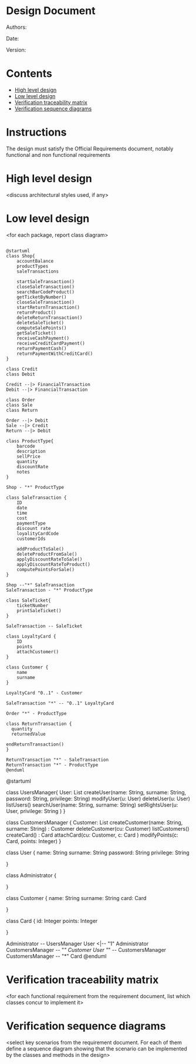 # Design Document 


Authors: 

Date:

Version:


# Contents

- [High level design](#package-diagram)
- [Low level design](#class-diagram)
- [Verification traceability matrix](#verification-traceability-matrix)
- [Verification sequence diagrams](#verification-sequence-diagrams)

# Instructions

The design must satisfy the Official Requirements document, notably functional and non functional requirements

# High level design 

<discuss architectural styles used, if any>
<report package diagram>






# Low level design

<for each package, report class diagram>


```plantuml

@startuml
class Shop{
    accountBalance
    productTypes
    saleTransactions

    startSaleTransaction()
    closeSaleTransaction()
    searchBarCodeProduct()
    getTicketByNumber()
    closeSaleTransaction()
    startReturnTransaction()
    returnProduct()
    deleteReturnTransaction()
    deleteSaleTicket()
	computeSalePoints()
    getSaleTicket()
    receiveCashPayment()
    receiveCreditCardPayment()
    returnPaymentCash()
    returnPaymentWithCreditCard()
}

class Credit 
class Debit

Credit --|> FinancialTransaction
Debit --|> FinancialTransaction

class Order
class Sale
class Return

Order --|> Debit
Sale --|> Credit
Return --|> Debit

class ProductType{
    barcode
    description
    sellPrice
    quantity
    discountRate
    notes
}

Shop - "*" ProductType

class SaleTransaction {
    ID 
    date
    time
    cost
    paymentType
    discount rate
    loyalityCardCode
    customerIds

    addProductToSale()
    deleteProductFromSale()
    applyDiscountRateToSale()
    applyDiscountRateToProduct() 
    computePointsForSale()
}

Shop --"*" SaleTransaction
SaleTransaction - "*" ProductType

class SaleTicket{
    ticketNumber
    printSaleTicket()
}

SaleTransaction -- SaleTicket

class LoyaltyCard {
    ID
    points
    attachCustomer()
}

class Customer {
    name
    surname
}

LoyaltyCard "0..1" - Customer

SaleTransaction "*" -- "0..1" LoyaltyCard

Order "*" - ProductType

class ReturnTransaction {
  quantity
  returnedValue

endReturnTransaction()
}

ReturnTransaction "*" - SaleTransaction
ReturnTransaction "*" - ProductType
@enduml

```
@startuml

class UsersManager{
    User: List
    createUser(name: String, surname: String, password: String, privilege: String)
    modifyUser(u: User)
    deleteUser(u: User)
    listUsers()
    searchUser(name: String, surname: String)
    setRightsUser(u: User, privilege: String )
}

class CustomersManager {
    Customer: List
    createCustomer(name: String, surname: String) : Customer
    deleteCustomer(cu: Customer)
    listCustomers()
    createCard() : Card
    attachCard(cu: Customer, c: Card )
    modifyPoints(c: Card, points: Integer)
}


class User {
  name: String
  surname: String
  password: String
  privilege: String
  


}

class Administrator {
    
    
}

class Customer {
    name: String
    surname: String
    card: Card
   
    
    
}

class Card {
    id: Integer
    points: Integer
 
}

Administrator -- UsersManager
User <|-- "1" Administrator
CustomersManager -- "*" Customer
User "*" -- CustomersManager
CustomersManager -- "*" Card
@enduml

# Verification traceability matrix

\<for each functional requirement from the requirement document, list which classes concur to implement it>











# Verification sequence diagrams 
\<select key scenarios from the requirement document. For each of them define a sequence diagram showing that the scenario can be implemented by the classes and methods in the design>

